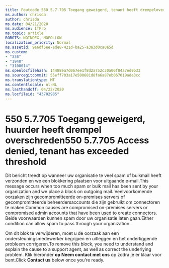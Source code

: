 ```yaml
---
title: Foutcode 550 5.7.705 Toegang geweigerd, tenant heeft drempeloverschreden
ms.author: chrisda
author: chrisda
ms.date: 04/21/2020
ms.audience: ITPro
ms.topic: article
ROBOTS: NOINDEX, NOFOLLOW
localization_priority: Normal
ms.assetid: 9e6df5ee-ede8-421d-ba25-a3a3d0ca0a5d
ms.custom:
- "336"
- "1948"
- "3100014"
ms.openlocfilehash: 14488ea7d067ee1f8d2a752c30a06f84a7ed9b33
ms.sourcegitcommit: 55eff703a17e500681d8fa6a87eb067019ade3cc
ms.translationtype: MT
ms.contentlocale: nl-NL
ms.lasthandoff: 04/22/2020
ms.locfileid: "43702985"
---
```

# <a name="550-57705-access-denied-tenant-has-exceeded-threshold"></a><span data-ttu-id="066c5-102">550 5.7.705 Toegang geweigerd, huurder heeft drempel overschreden</span><span class="sxs-lookup"><span data-stu-id="066c5-102">550 5.7.705 Access denied, tenant has exceeded threshold</span></span>

<span data-ttu-id="066c5-103">Dit bericht treedt op wanneer uw organisatie te veel spam of bulkmail heeft verzonden en we een blokkering plaatsen voor uitgaande e-mail.</span><span class="sxs-lookup"><span data-stu-id="066c5-103">This message occurs when too much spam or bulk mail has been sent by your organization and we place a block on outgoing mail.</span></span>
<span data-ttu-id="066c5-104">Veelvoorkomende oorzaken zijn gecompromitteerde on-premises servers of gecompromitteerde beheerdersaccounts die zijn gebruikt om connectoren te maken.</span><span class="sxs-lookup"><span data-stu-id="066c5-104">Common causes are compromised on-premises servers or compromised admin accounts that have been used to create connectors.</span></span> <span data-ttu-id="066c5-105">Beide voorwaarden kunnen spam door uw organisatie laten gaan.</span><span class="sxs-lookup"><span data-stu-id="066c5-105">Either condition can allow spam to pass through your organization.</span></span>

<span data-ttu-id="066c5-106">Om dit blok te verwijderen, moet u de oorzaak aan een ondersteuningsmedewerker begrijpen en uitleggen en het onderliggende probleem corrigeren.</span><span class="sxs-lookup"><span data-stu-id="066c5-106">To remove this block, you need to understand and explain the cause to a support agent, as well as correct the underlying problem.</span></span>
<span data-ttu-id="066c5-107">Klik hieronder **op Neem contact met ons** op zodra je er klaar voor bent.</span><span class="sxs-lookup"><span data-stu-id="066c5-107">Click **Contact us** below once you're ready.</span></span>
